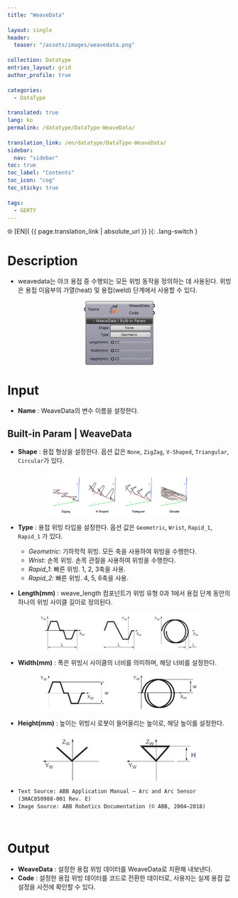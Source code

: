 ```yaml
---
title: "WeaveData"

layout: single
header:
  teaser: "/assets/images/weavedata.png"

collection: Datatype
entries_layout: grid
author_profile: true

categories:
  - DataType

translated: true
lang: ko
permalink: /datatype/DataType-WeaveData/

translation_link: /en/datatype/DataType-WeaveData/
sidebar:
  nav: "sidebar"
toc: true
toc_label: "Contents"
toc_icon: "cog"
toc_sticky: true

tags: 
  - GERTY
---
```


🌐 [EN]( {{ page.translation_link | absolute_url }} ){: .lang-switch }

# Description

* weavedata는 아크 용접 중 수행되는 모든 위빙 동작을 정의하는 데 사용된다. 위빙은 용접 이음부의 가열(heat) 및 용접(weld) 단계에서 사용할 수 있다.

<p align="center"><img src="/assets/images/weavedata.png" align="center" width="32%"></p>

# Input

* **Name** : WeaveData의 변수 이름을 설정한다.

## Built-in Param | WeaveData

* **Shape** : 용접 형상을 설정한다. 옵션 값은 `None`, `ZigZag`, `V-Shaped`, `Triangular`, `Circular`가 있다.
<p align="center"><img src="/assets/images/ArcShape.png" align="center" width="65%"></p>

* **Type** : 용접 위빙 타입을 설정한다. 옵션 값은 `Geometric`, `Wrist`, `Rapid_1`, `Rapid_1` 가 있다.
  - *Geometric*: 기하학적 위빙. 모든 축을 사용하여 위빙을 수행한다.
  - *Wrist*: 손목 위빙. 손목 관절을 사용하여 위빙을 수행한다.
  - *Rapid_1*: 빠른 위빙. 1, 2, 3축을 사용.
  - *Rapid_2*: 빠른 위빙. 4, 5, 6축을 사용.

* **Length(mm)** : weave_length 컴포넌트가 위빙 유형 0과 1에서 용접 단계 동안의 하나의 위빙 사이클 길이로 정의된다.
<p align="center"><img src="/assets/images/weave_length.PNG" align="center" width="72%"></p>

* **Width(mm)** : 폭은 위빙시 사이클의 너비를 의미하며, 해당 너비를 설정한다.
<p align="center"><img src="/assets/images/weave_width.PNG" align="center" width="72%"></p>

* **Height(mm)** : 높이는 위빙시 로봇이 들어올리는 높이로, 해당 높이를 설정한다.
<p align="center"><img src="/assets/images/weave_height.PNG" align="center" width="72%"></p>

  - `Text Source: ABB Application Manual – Arc and Arc Sensor (3HAC050988-001 Rev. E)`
  - `Image Source: ABB Robotics Documentation (© ABB, 2004–2018)`
<br>

# Output

* **WeaveData** : 설정한 용접 위빙 데이터를 WeaveData로 치환해 내보낸다.
* **Code** : 설정한 용접 위빙 데이터를 코드로 전환한 데이터로, 사용자는 실제 용접 값 설정을 사전에 확인할 수 있다.

